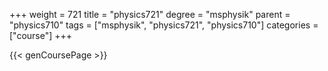 +++
weight = 721
title = "physics721"
degree = "msphysik"
parent = "physics710"
tags = ["msphysik", "physics721", "physics710"]
categories = ["course"]
+++

{{< genCoursePage >}}
